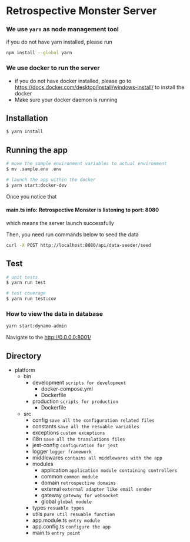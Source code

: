# Retrospective Monster Server

### We use `yarn` as node management tool
if you do not have yarn installed, please run
```bash
npm install --global yarn
```

### We use docker to run the server
- if you do not have docker installed, please go to https://docs.docker.com/desktop/install/windows-install/ to install the docker
- Make sure your docker daemon is running

## Installation

```bash
$ yarn install
```

## Running the app

```bash
# move the sample environment variables to actual environment
$ mv .sample.env .env

# launch the app within the docker
$ yarn start:docker-dev
```

Once you notice that <h4>main.ts info:  Retrospective Monster is listening to port: 8080</h3>
which means the server launch successfully

Then, you need run commands below to seed the data 
```bash
curl -X POST http://localhost:8080/api/data-seeder/seed
```

## Test

```bash
# unit tests
$ yarn run test

# test coverage
$ yarn run test:cov
```

### How to view the data in database 
```bash
yarn start:dynamo-admin
```
Navigate to the http://0.0.0.0:8001/

## Directory

- platform
    - bin
        - development `scripts for development`
            - docker-compose.yml
            - Dockerfile
        - production `scripts for production`
            - Dockerfile
    - src
        - config `save all the configuration related files`
        - constants `save all the resuable variables`
        - exceptions `custom exceptions`
        - i18n `save all the translations files`
        - jest-config `configuration for jest`
        - logger `logger framework`
        - middlewares `contains all middlewares with the app`
        - modules
          - application `application module containing controllers`
          - common `common module`
          - domain `retrospective domains`
          - external `external adapter like email sender`
          - gateway `gateway for websocket`
          - global `global module`
        - types `resuable types`
        - utils `pure util resuable function`
        - app.module.ts `entry module`
        - app.config.ts `configure the app`
        - main.ts `entry point`
      